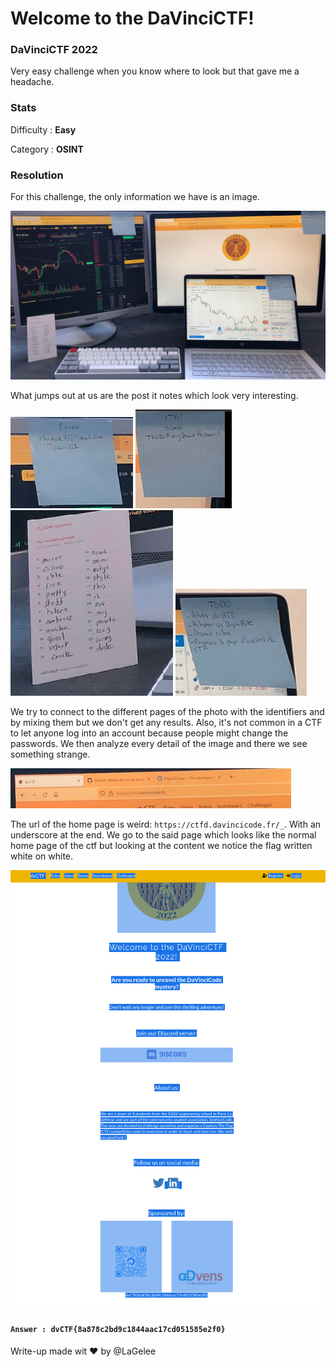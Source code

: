# Welcome to the DaVinciCTF!
### DaVinciCTF 2022
Very easy challenge when you know where to look but that gave me a headache.

### Stats 
Difficulty   :   **Easy**

Category :   **OSINT**

### Resolution

For this challenge, the only information we have is an image.

![img](../assets/OSINT/Welcome%20to%20the%20DaVinciCTF!/img.jpg)

What jumps out at us are the post it notes which look very interesting.

![binance](../assets/OSINT/Welcome%20to%20the%20DaVinciCTF!/binance.png)
![ctfd](../assets/OSINT/Welcome%20to%20the%20DaVinciCTF!/ctfd.png)
![recover](../assets/OSINT/Welcome%20to%20the%20DaVinciCTF!/recover.png)
![todo](../assets/OSINT/Welcome%20to%20the%20DaVinciCTF!/todo.png)

We try to connect to the different pages of the photo with the identifiers and by mixing them but we don't get any results. Also, it's not common in a CTF to let anyone log into an account because people might change the passwords. We then analyze every detail of the image and there we see something strange. 

![weird](../assets/OSINT/Welcome%20to%20the%20DaVinciCTF!/weird.png)

The url of the home page is weird: `https://ctfd.davincicode.fr/_`. With an underscore at the end. We go to the said page which looks like the normal home page of the ctf but looking at the content we notice the flag written white on white.

![flag](../assets/OSINT/Welcome%20to%20the%20DaVinciCTF!/flag.png)

#### `Answer : dvCTF{8a878c2bd9c1844aac17cd051585e2f0}`

Write-up made wit :heart: by @LaGelee